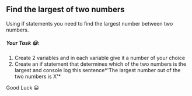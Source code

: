 ## Find the largest of two numbers

Using if statements you need to find the largest number between
two numbers.

##### Your Task 😃:
1. Create 2 variables and in each variable give it a number of your choice
2. Create an if statement that determines which of the two numbers is the largest and console log this sentence*'The largest number out of the two numbers is X'*

Good Luck 😀
